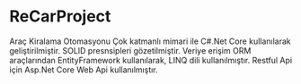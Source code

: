 # ReCarProject
Araç Kiralama Otomasyonu Çok katmanlı mimari ile C#.Net Core kullanılarak geliştirilmiştir. SOLID presnsipleri gözetilmiştir. Veriye erişim ORM araçlarından EntityFramework kullanılarak, LINQ dili kullanılmıştır. Restful Api için Asp.Net Core Web Api kullanılmıştır.
 
